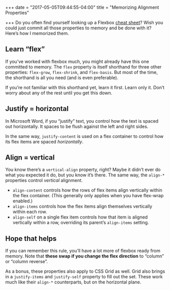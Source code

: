 +++
date = "2017-05-05T09:44:55-04:00"
title = "Memorizing Alignment Properties"

+++
Do you often find yourself looking up a Flexbox [cheat sheet](https://css-tricks.com/snippets/css/a-guide-to-flexbox/)? Wish you could just commit all those properties to memory and be done with it? Here’s how I memorized them.

## Learn “flex”

If you’ve worked with flexbox much, you might already have this one committed to memory. The `flex` property is itself shorthand for three other properties: `flex-grow`, `flex-shrink`, and `flex-basis`. But most of the time, the shorthand is all you need (and is even preferable).

If you’re not familiar with this shorthand yet, learn it first. Learn only it. Don’t worry about any of the rest until you get this down.

## Justify = horizontal

In Microsoft Word, if you “justify” text, you control how the text is spaced out horizontally. It spaces to be flush against the left and right sides.

In the same way, `justify-content` is used on a flex container to control how its flex items are spaced _horizontally_.

## Align = vertical

You know there’s a `vertical-align` property, right? Maybe it didn’t ever do what you expected it do, but you know it’s there. The same way, the `align-*` properties control _vertical_ alignment.

 * `align-content` controls how the rows of flex items align vertically within the flex container. (This generally only applies when you have flex-wrap enabled.)
 * `align-items` controls how the flex items align themselves vertically within each row.
 * `align-self` on a single flex item controls how that item is aligned vertically within a row, overriding its parent’s `align-items` setting.

## Hope that helps

If you can remember this rule, you’ll have a lot more of flexbox ready from memory. Note that **these swap if you change the flex direction** to “column” or “column reverse”.

As a bonus, these properties also apply to CSS Grid as well. Grid also brings in a `justify-items` and `justify-self` property to fill out the set. These work much like their `align-*` counterparts, but on the horizontal plane.
